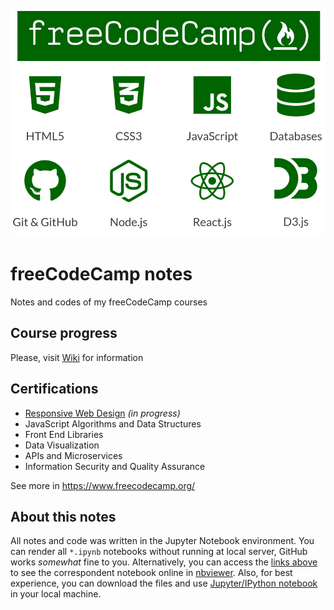![free-code-camp](./images/free-code-camp.jpg)

# freeCodeCamp notes
Notes and codes of my freeCodeCamp courses

## Course progress
Please, visit [Wiki](https://github.com/usr-pwd/freeCodeCamp/wiki) for information

## Certifications
* [Responsive Web Design](https://nbviewer.jupyter.org/github/usr-pwd/freeCodeCamp/blob/master/01-responsive-web-design.ipynb) _(in progress)_
* JavaScript Algorithms and Data Structures
* Front End Libraries
* Data Visualization
* APIs and Microservices
* Information Security and Quality Assurance

See more in https://www.freecodecamp.org/

## About this notes
All notes and code was written in the Jupyter Notebook environment. You can render all `*.ipynb` notebooks without 
running at local server, GitHub works _somewhat_ fine to you. Alternatively, you can access the [links above](#Certifications) to see the correspondent notebook online in [nbviewer](https://nbviewer.jupyter.org/). Also, for best experience, you can download the files and use [Jupyter/IPython notebook](https://jupyter.org/) in your local machine.
